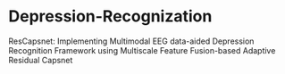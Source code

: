 # Depression-Recognization
ResCapsnet: Implementing Multimodal EEG data-aided Depression Recognition Framework using Multiscale Feature Fusion-based Adaptive  Residual Capsnet
